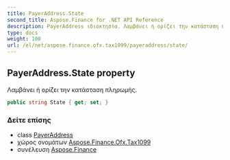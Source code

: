 ```yaml
---
title: PayerAddress.State
second_title: Aspose.Finance for .NET API Reference
description: PayerAddress ιδιοκτησία. Λαμβάνει ή ορίζει την κατάσταση πληρωμής.
type: docs
weight: 100
url: /el/net/aspose.finance.ofx.tax1099/payeraddress/state/
---
```

## PayerAddress.State property

Λαμβάνει ή ορίζει την κατάσταση πληρωμής.

```csharp
public string State { get; set; }
```

### Δείτε επίσης

* class [PayerAddress](../)
* χώρος ονομάτων [Aspose.Finance.Ofx.Tax1099](../../payeraddress/)
* συνέλευση [Aspose.Finance](../../../)


